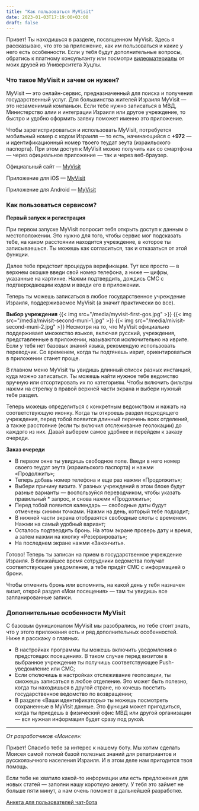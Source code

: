 ```yaml
---
title: "Как пользоваться MyVisit"
date: 2023-01-03T17:19:00+03:00
draft: false
---
```


Привет! Ты находишься в разделе, посвященном MyVisit. Здесь я рассказываю, что это за приложение, как им пользоваться и какие у него есть особенности. Если у тебя будут дополнительные вопросы, обратись к платному консультанту или посмотри [видеоматериалы](https://hutzpa.club/shop/?utm_source=hutzpabot) от моих друзей из Университета Хуцпы.


### Что такое MyVisit и зачем он нужен?

MyVisit — это онлайн-сервис, предназначенный для поиска и получения государственный услуг. Для большинства жителей Израиля MyVisit — это незаменимый компаньон. Если тебе нужно записаться в МВД, Министерство алии и интеграции Израиля или другое учреждение, то быстро и удобно оформить заявку поможет именно это приложение. 

Чтобы зарегистрироваться и использовать MyVisit, потребуется мобильный номер с кодом Израиля — то есть, начинающийся с **+972** — и идентификационный номер твоего теудат зеута (израильского паспорта). При этом доступ к MyVisit можно получить как со смартфона — через официальное приложение — так и через веб-браузер.

Официальный сайт — [MyVisit](https://myvisit.com/)

Приложение для iOS — [MyVisit](https://apps.apple.com/il/app/myvisit-instant-appointment/id757791366)

Приложение для Android —  [MyVisit](https://play.google.com/store/apps/details?id=com.qnomy.myvisit.app&hl=ru&gl=US)

### Как пользоваться сервисом?

 **Первый запуск и регистрация**

При первом запуске MyVisit попросит тебя открыть доступ к данным о местоположении. Это нужно для того, чтобы сервис мог подсказать тебе, на каком расстоянии находится учреждение, в которое ты записываешься. Ты можешь как согласиться, так и отказаться от этой функции. 

Далее тебе предстоит процедура верификации. Тут все просто — в верхнем окошке введи свой номер телефона, а ниже — цифры, указанные на картинке. Нажми подтвердить, дождись СМС с подтверждающим кодом и введи его в приложении. 

Теперь ты можешь записаться в любое государственное учреждение Израиля, поддерживаемое MyVisit (а значит практически во все). 

**Выбор учреждения**
{{< img src="/media/myvisit-first-gos.jpg" >}}
{{< img src="/media/mivisit-second-muni-1.jpg" >}}
{{< img src="/media/mivisit-second-muni-2.jpg" >}}
Несмотря на то, что MyVisit официально поддерживает множество языков, включая русский, учреждения, представленные в приложении, называются исключительно на иврите. Если у тебя нет базовых знаний языка, рекомендую использовать переводчик. Со временем, когда ты подтянешь иврит, ориентироваться в приложении станет проще. 

В главном меню MyVisit ты увидишь длинный список разных инстанций, куда можно записаться. Ты можешь найти нужное тебе ведомство вручную или отсортировать их по категориям. Чтобы включить фильтры нажми на стрелку в правой верхней части экрана и выбери нужный тебе раздел. 

Теперь можешь определиться с конкретным ведомством и нажать на соответствующую иконку. Когда ты откроешь раздел подходящего учреждения, перед тобой появится длинный перечень всех отделений, а также расстояние (если ты включил отслеживание геолокации) до каждого из них. Давай выберем самое удобнее и перейдем к заказу очереди.

**Заказ очереди**

* В первом окне ты увидишь свободное поле. Введи в него номер своего теудат зеута (израильского паспорта) и нажми «Продолжить»;
* Теперь добавь номер телефона и еще раз нажми «Продолжить»; 
* Выбери причину визита. У разных учреждений в этом блоке будут разные варианты — воспользуйся переводчиком, чтобы указать правильный * запрос, и снова нажми «Продолжить»;
* Перед тобой появится календарь — свободные даты будут отмечены синими точками. Нажми на день, который тебе подходит;
* В нижней части экрана отобразятся свободные слоты с временем. Нажми на самый удобный вариант;
* Осталось подтвердить бронь. На этом экране проверь дату и время, а затем нажми на кнопку «Резервировать»;
* На последнем экране нажми «Закончить».

Готово! Теперь ты записан на прием в государственное учреждение Израиля. В ближайшее время сотрудники ведомства получат соответствующее уведомление, а тебе придёт СМС с информацией о брони. 

Чтобы отменить бронь или вспомнить, на какой день у тебя назначен визит, открой раздел «Мои посещения» — там ты увидишь все запланированные записи.

### Дополнительные особенности MyVisit

С базовым функционалом MyVisit мы разобрались, но тебе стоит знать, что у этого приложения есть и ряд дополнительных особенностей. Ниже я расскажу о главных. 

* В настройках программы ты можешь включить уведомления о предстоящих посещениях. В таком случае перед визитом в выбранное учреждение ты получишь соответствующее Push-уведомление или СМС;
* Если отключишь в настройках отслеживание геопозиции, ты сможешь записаться в любое отделение. Это может быть полезно, когда ты находишься в другой стране, но хочешь посетить государственное ведомство по возвращении;
* В разделе «Ваши идентификаторы» ты можешь посмотреть сохраненные в MyVisit данные. Это функция может пригодиться, когда ты приедешь в физический офис МВД или другой организации — вся нужная информация будет сразу под рукой.


_______________________________________

_От разработчиков «Моисея»:_

Привет! Спасибо тебе за интерес к нашему боту. Мы хотим сделать Моисея самой полной базой полезных знаний для репатриантов и русскоязычного населения Израиля. И в этом деле нам пригодится твоя помощь. 

Если тебе не хватило какой-то информации или есть предложения для новых статей — заполни нашу короткую анкету. У тебя это займет не больше пяти минут, а нам очень поможет в дальнейшей разработке.

[Анкета для пользователей чат-бота](https://docs.google.com/forms/d/e/1FAIpQLSeh4owiD8TEEXcRqANYeL411qch3szlRPMWJHCkkwXHQhW0pg/viewform?usp=sf_link)
